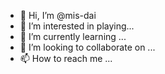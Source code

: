 - 👋 Hi, I’m @mis-dai
- 👀 I’m interested in playing...
- 🌱 I’m currently learning ...
- 💞️ I’m looking to collaborate on ...
- 📫 How to reach me ...

<!---
mis-dai/mis-dai is a ✨ special ✨ repository because its `README.md` (this file) appears on your GitHub profile.
You can click the Preview link to take a look at your changes.
--->
